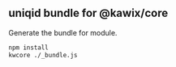 ## uniqid bundle for @kawix/core

Generate the bundle for module. 

```bash 
npm install 
kwcore ./_bundle.js
```

